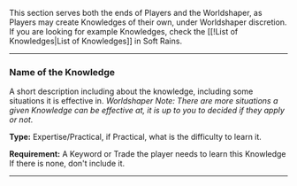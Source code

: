 This section serves both the ends of Players and the Worldshaper, as Players may create Knowledges of their own, under Worldshaper discretion. If you are looking for example Knowledges, check the [[!List of Knowledges|List of Knowledges]] in Soft Rains.

___
### Name of the Knowledge
A short description including about the knowledge, including some situations it is effective in. *Worldshaper Note: There are more situations a given Knowledge can be effective at, it is up to you to decided if they apply or not.*

__Type:__ Expertise/Practical, if Practical, what is the difficulty to learn it.

__Requirement:__ A Keyword or Trade the player needs to learn this Knowledge If there is none, don't include it.

___